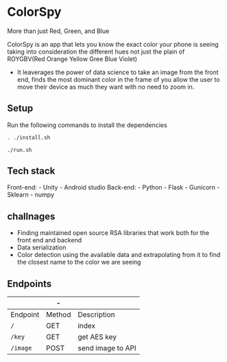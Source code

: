 # ColorSpy

More than just Red, Green, and Blue

ColorSpy is an app that lets you know the exact color your phone is seeing taking into consideration the different hues not just the plain of ROYGBV(Red Orange Yellow Gree Blue Violet)

- It leaverages the power of data science to take an image from the front end, finds the most dominant color in the frame of you allow the user to move their device as much they want with no need to zoom in.

## Setup

Run the following commands to install the dependencies

```bash
. ./install.sh
```

```
./run.sh

```
## Tech stack
Front-end:
    - Unity
    - Android studio
Back-end:
    - Python
    - Flask
    - Gunicorn
    - Sklearn
    - numpy

## challnages
- Finding maintained open source RSA libraries that work both for the front end and backend
- Data serialization
- Color detection using the available data and extrapolating from it to find the closest name to the color we are seeing



## Endpoints

|           | -      |                   |
| --------- | ------ | ----------------- |
| Endpoint  | Method | Description       |
| `/ `      | GET    | index             |
| `/key `   | GET    | get AES key       |
| `/image ` | POST   | send image to API |
